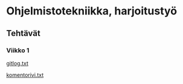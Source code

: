 # Ohjelmistotekniikka, harjoitustyö

## Tehtävät

### Viikko 1

[gitlog.txt](https://github.com/Jannepen/ot-harjoitustyo/blob/master/laskarit/viikko1/gitlog.txt)

[komentorivi.txt](https://github.com/Jannepen/ot-harjoitustyo/blob/master/laskarit/viikko1/komentorivi.txt)



